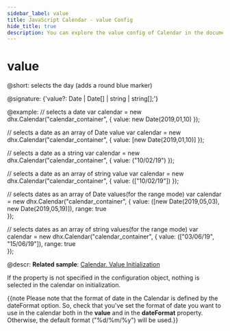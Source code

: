 ```yaml
---
sidebar_label: value
title: JavaScript Calendar - value Config 
hide_title: true
description: You can explore the value config of Calendar in the documentation of the DHTMLX JavaScript UI library. Browse developer guides and API reference, try out code examples and live demos, and download a free 30-day evaluation version of DHTMLX Suite 7.
---
```


# value

@short: selects the day (adds a round blue marker)

@signature: {'value?: Date | Date[] | string | string[];'}

@example:
// selects a date
var calendar = new dhx.Calendar("calendar_container", {
    value: new Date(2019,01,10)
});

// selects a date as an array of Date value
var calendar = new dhx.Calendar("calendar_container", {
    value: [new Date(2019,01,10)]
});

// selects a date as a string
var calendar = new dhx.Calendar("calendar_container", {
    value: ("10/02/19")
});

// selects a date as an array of string value
var calendar = new dhx.Calendar("calendar_container", {
    value: (["10/02/19"])
});

// selects dates as an array of Date values(for the range mode)
var calendar = new dhx.Calendar("calendar_container", {
    value: ([new Date(2019,05,03), new Date(2019,05,19)]),
    range: true  
});

// selects dates as an array of string values(for the range mode)
var calendar = new dhx.Calendar("calendar_container", {
    value: (["03/06/19", "15/06/19"]),
    range: true  
});


@descr:
**Related sample**: [Calendar. Value Initialization](https://snippet.dhtmlx.com/epjjww3l)

If the property is not specified in the configuration object, nothing is selected in the calendar on initialization.

{{note Please note that the format of date in the Calendar is defined by the dateFormat option. So, check that you've set the format of date you want to use in the calendar both in the **value** and in the **dateFormat** property. Otherwise, the default format ("%d/%m/%y") will be used.}}

[comment]: # (@related: calendar/how_to_start.md#selectinitialdateoptional calendar/configuring.md#initiallyselecteddate)

[comment]: # (@relatedapi: calendar/api/calendar_dateformat_config.md calendar/api/calendar_getvalue_method.md calendar/api/calendar_range_config.md)
